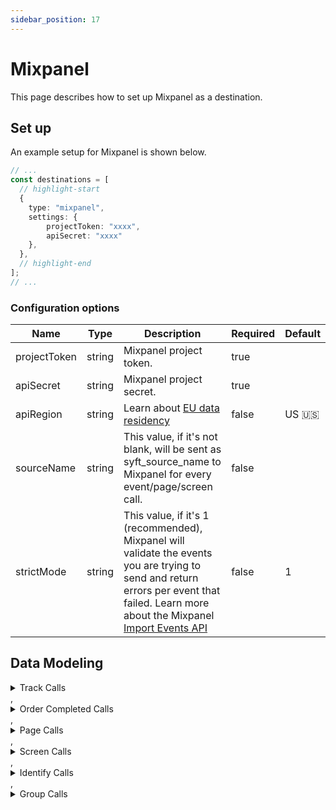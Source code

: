 ```yaml
---
sidebar_position: 17
---
```

# Mixpanel

This page describes how to set up Mixpanel as a destination.

## Set up
An example setup for Mixpanel is shown below.

```ts title="src/pages/api/syft.ts"
// ...
const destinations = [
  // highlight-start
  {
    type: "mixpanel",
    settings: {
        projectToken: "xxxx",
        apiSecret: "xxxx"
    },
  },
  // highlight-end
];
// ...
```

### Configuration options

| Name                 | Type           | Description     | Required | Default         |
| -------------------- | -------------- | --------------- | -------- | --------------- |
| projectToken | string | Mixpanel project token. | true |  |
| apiSecret | string | Mixpanel project secret. | true |  |
| apiRegion | string | Learn about [EU data residency](https://help.mixpanel.com/hc/en-us/articles/360039135652-Data-Residency-in-EU) | false | US 🇺🇸 |
| sourceName | string | This value, if it's not blank, will be sent as syft_source_name to Mixpanel for every event/page/screen call. | false |  |
| strictMode | string | This value, if it's 1 (recommended), Mixpanel will validate the events you are trying to send and return errors per event that failed. Learn more about the Mixpanel [Import Events API](https://developer.mixpanel.com/reference/import-events) | false | 1 | 


## Data Modeling
<details>
<summary>Track Calls</summary>

#### Track Event
Send an event to Mixpanel. [Learn more about Events in Mixpanel](https://help.mixpanel.com/hc/en-us/articles/360041995352-Mixpanel-Concepts-Events?source=segment-actions)

#### Matched events
type = "track" and event != "Order Completed"

#### Data Mapping
| Name                 | Type          | Description     | Default   |
| -------------------- | -------------- | -------------- | --------- |
| event | string | The name of the action being performed. | (<br/>  "@path": "$.event"<br/>) |
| distinct_id | string | A distinct ID specified by you. | (<br/>  "@if": (<br/>    "exists": (<br/>      "@path": "$.userId"<br/>    ),<br/>    "then": (<br/>      "@path": "$.userId"<br/>    ),<br/>    "else": (<br/>      "@path": "$.anonymousId"<br/>    )<br/>  )<br/>) |
| anonymous_id | string | A distinct ID randomly generated prior to calling identify. | (<br/>  "@path": "$.anonymousId"<br/>) |
| user_id | string | The distinct ID after calling identify. | (<br/>  "@path": "$.userId"<br/>) |
| group_id | string | The unique identifier of the group that performed this event. | (<br/>  "@path": "$.context.groupId"<br/>) |
| insert_id | string | A random id that is unique to an event. Mixpanel uses $insert_id to deduplicate events. | (<br/>  "@path": "$.messageId"<br/>) |
| time | datetime | The timestamp of the event. Mixpanel expects epoch timestamp in millisecond or second. Please note, Mixpanel only accepts this field as the timestamp. If the field is empty, it will be set to the time Mixpanel servers receive it. | (<br/>  "@path": "$.timestamp"<br/>) |
| app_name | string | The name of your application. | (<br/>  "@path": "$.context.app.name"<br/>) |
| app_namespace | string | The namespace of your application. | (<br/>  "@path": "$.context.app.namespace"<br/>) |
| app_build | string | The current build of your application. | (<br/>  "@path": "$.context.app.build"<br/>) |
| app_version | string | The current version of your application. | (<br/>  "@path": "$.context.app.version"<br/>) |
| os_name | string | The name of the mobile operating system or browser that the user is using. | (<br/>  "@path": "$.context.os.name"<br/>) |
| os_version | string | The version of the mobile operating system or browser the user is using. | (<br/>  "@path": "$.context.os.version"<br/>) |
| device_id | string | A unique identifier for the device the user is using. | (<br/>  "@path": "$.context.device.id"<br/>) |
| device_type | string | The type of the user's device. | (<br/>  "@path": "$.context.device.type"<br/>) |
| device_name | string | The name of the user's device. | (<br/>  "@path": "$.context.device.name"<br/>) |
| device_manufacturer | string | The device manufacturer that the user is using. | (<br/>  "@path": "$.context.device.manufacturer"<br/>) |
| device_model | string | The device model that the user is using. | (<br/>  "@path": "$.context.device.model"<br/>) |
| bluetooth | boolean | Whether bluetooth is enabled. | (<br/>  "@path": "$.context.network.bluetooth"<br/>) |
| carrier | string | The carrier that the user is using. | (<br/>  "@path": "$.context.network.carrier"<br/>) |
| cellular | boolean | Whether cellular is enabled. | (<br/>  "@path": "$.context.network.cellular"<br/>) |
| wifi | boolean | Set to true if user’s device has an active, available Wifi connection, false if not. | (<br/>  "@path": "$.context.network.wifi"<br/>) |
| country | string | The current country of the user. | (<br/>  "@path": "$.context.location.country"<br/>) |
| region | string | The current region of the user. | (<br/>  "@path": "$.context.location.region"<br/>) |
| language | string | The language set by the user. | (<br/>  "@path": "$.context.locale"<br/>) |
| library_name | string | The name of the SDK used to send events. | (<br/>  "@path": "$.context.library.name"<br/>) |
| library_version | string | The version of the SDK used to send events. | (<br/>  "@path": "$.context.library.version"<br/>) |
| ip | string | The IP address of the user. This is only used for geolocation and won't be stored. | (<br/>  "@path": "$.context.ip"<br/>) |
| idfa | string | Identifier for Advertiser. _(iOS)_ | (<br/>  "@if": (<br/>    "exists": (<br/>      "@path": "$.context.device.advertisingId"<br/>    ),<br/>    "then": (<br/>      "@path": "$.context.device.advertisingId"<br/>    ),<br/>    "else": (<br/>      "@path": "$.context.device.idfa"<br/>    )<br/>  )<br/>) |
| url | string | The full URL of the webpage on which the event is triggered. | (<br/>  "@path": "$.context.page.url"<br/>) |
| screen_width | number | Width, in pixels, of the device screen. | (<br/>  "@path": "$.context.screen.density"<br/>) |
| screen_height | number | Height, in pixels, of the device screen. | (<br/>  "@path": "$.context.screen.density"<br/>) |
| screen_density | number | Pixel density of the device screen. | (<br/>  "@path": "$.context.screen.density"<br/>) |
| referrer | string | Referrer url | (<br/>  "@path": "$.context.page.referrer"<br/>) |
| userAgent | string | User agent | (<br/>  "@path": "$.context.userAgent"<br/>) |
| advertising_id | string | Advertising ID | (<br/>  "@path": "$.context.device.advertisingId"<br/>) |
| ad_tracking_enabled | string | Ad Tracking Enabled (true or false) | (<br/>  "@path": "$.context.device.adTrackingEnabled"<br/>) |
| timezone | string | The event timezone | (<br/>  "@path": "$.context.timezone"<br/>) |
| app_platform | string | The App Platform, if applicable | (<br/>  "@path": "$.context.app.platform"<br/>) |
| name | string | The Event Original Name, if applicable | (<br/>  "@if": (<br/>    "exists": (<br/>      "@path": "$.event"<br/>    ),<br/>    "then": (<br/>      "@path": "$.event"<br/>    ),<br/>    "else": (<br/>      "@path": "$.name"<br/>    )<br/>  )<br/>) |
| event_properties | object | An object of key-value pairs that represent additional data to be sent along with the event. | (<br/>  "@path": "$.properties"<br/>) |
| context | object | An object of key-value pairs that provides useful context about the event. | (<br/>  "@path": "$.context"<br/>) |
| utm_properties | object | UTM Tracking Properties | (<br/>  "utm_source": (<br/>    "@path": "$.context.campaign.source"<br/>  ),<br/>  "utm_medium": (<br/>    "@path": "$.context.campaign.medium"<br/>  ),<br/>  "utm_campaign": (<br/>    "@path": "$.context.campaign.name"<br/>  ),<br/>  "utm_term": (<br/>    "@path": "$.context.campaign.term"<br/>  ),<br/>  "utm_content": (<br/>    "@path": "$.context.campaign.content"<br/>  )<br/>) |
| enable_batching | boolean | Set as true to ensure Segment sends data to Mixpanel in batches. | true |
</details>
,<details>
<summary>Order Completed Calls</summary>

#### Track Purchase
Send an 'Order Completed' Event to Mixpanel.

#### Matched events
type = "track" and event = "Order Completed"

#### Data Mapping
| Name                 | Type          | Description     | Default   |
| -------------------- | -------------- | -------------- | --------- |
| generatePurchaseEventPerProduct | boolean | When enabled, send "Product Purchased" with each product within the event. | true |
| distinct_id | string | A distinct ID specified by you. | (<br/>  "@if": (<br/>    "exists": (<br/>      "@path": "$.userId"<br/>    ),<br/>    "then": (<br/>      "@path": "$.userId"<br/>    ),<br/>    "else": (<br/>      "@path": "$.anonymousId"<br/>    )<br/>  )<br/>) |
| anonymous_id | string | A distinct ID randomly generated prior to calling identify. | (<br/>  "@path": "$.anonymousId"<br/>) |
| user_id | string | The distinct ID after calling identify. | (<br/>  "@path": "$.userId"<br/>) |
| group_id | string | The unique identifier of the group that performed this event. | (<br/>  "@path": "$.context.groupId"<br/>) |
| insert_id | string | A random id that is unique to an event. Mixpanel uses $insert_id to deduplicate events. | (<br/>  "@path": "$.messageId"<br/>) |
| time | datetime | The timestamp of the event. Mixpanel expects epoch timestamp in millisecond or second. Please note, Mixpanel only accepts this field as the timestamp. If the field is empty, it will be set to the time Mixpanel servers receive it. | (<br/>  "@path": "$.timestamp"<br/>) |
| app_name | string | The name of your application. | (<br/>  "@path": "$.context.app.name"<br/>) |
| app_namespace | string | The namespace of your application. | (<br/>  "@path": "$.context.app.namespace"<br/>) |
| app_build | string | The current build of your application. | (<br/>  "@path": "$.context.app.build"<br/>) |
| app_version | string | The current version of your application. | (<br/>  "@path": "$.context.app.version"<br/>) |
| os_name | string | The name of the mobile operating system or browser that the user is using. | (<br/>  "@path": "$.context.os.name"<br/>) |
| os_version | string | The version of the mobile operating system or browser the user is using. | (<br/>  "@path": "$.context.os.version"<br/>) |
| device_id | string | A unique identifier for the device the user is using. | (<br/>  "@path": "$.context.device.id"<br/>) |
| device_type | string | The type of the user's device. | (<br/>  "@path": "$.context.device.type"<br/>) |
| device_name | string | The name of the user's device. | (<br/>  "@path": "$.context.device.name"<br/>) |
| device_manufacturer | string | The device manufacturer that the user is using. | (<br/>  "@path": "$.context.device.manufacturer"<br/>) |
| device_model | string | The device model that the user is using. | (<br/>  "@path": "$.context.device.model"<br/>) |
| bluetooth | boolean | Whether bluetooth is enabled. | (<br/>  "@path": "$.context.network.bluetooth"<br/>) |
| carrier | string | The carrier that the user is using. | (<br/>  "@path": "$.context.network.carrier"<br/>) |
| cellular | boolean | Whether cellular is enabled. | (<br/>  "@path": "$.context.network.cellular"<br/>) |
| wifi | boolean | Set to true if user’s device has an active, available Wifi connection, false if not. | (<br/>  "@path": "$.context.network.wifi"<br/>) |
| country | string | The current country of the user. | (<br/>  "@path": "$.context.location.country"<br/>) |
| region | string | The current region of the user. | (<br/>  "@path": "$.context.location.region"<br/>) |
| language | string | The language set by the user. | (<br/>  "@path": "$.context.locale"<br/>) |
| library_name | string | The name of the SDK used to send events. | (<br/>  "@path": "$.context.library.name"<br/>) |
| library_version | string | The version of the SDK used to send events. | (<br/>  "@path": "$.context.library.version"<br/>) |
| ip | string | The IP address of the user. This is only used for geolocation and won't be stored. | (<br/>  "@path": "$.context.ip"<br/>) |
| idfa | string | Identifier for Advertiser. _(iOS)_ | (<br/>  "@if": (<br/>    "exists": (<br/>      "@path": "$.context.device.advertisingId"<br/>    ),<br/>    "then": (<br/>      "@path": "$.context.device.advertisingId"<br/>    ),<br/>    "else": (<br/>      "@path": "$.context.device.idfa"<br/>    )<br/>  )<br/>) |
| url | string | The full URL of the webpage on which the event is triggered. | (<br/>  "@path": "$.context.page.url"<br/>) |
| screen_width | number | Width, in pixels, of the device screen. | (<br/>  "@path": "$.context.screen.density"<br/>) |
| screen_height | number | Height, in pixels, of the device screen. | (<br/>  "@path": "$.context.screen.density"<br/>) |
| screen_density | number | Pixel density of the device screen. | (<br/>  "@path": "$.context.screen.density"<br/>) |
| referrer | string | Referrer url | (<br/>  "@path": "$.context.page.referrer"<br/>) |
| userAgent | string | User agent | (<br/>  "@path": "$.context.userAgent"<br/>) |
| advertising_id | string | Advertising ID | (<br/>  "@path": "$.context.device.advertisingId"<br/>) |
| ad_tracking_enabled | string | Ad Tracking Enabled (true or false) | (<br/>  "@path": "$.context.device.adTrackingEnabled"<br/>) |
| timezone | string | The event timezone | (<br/>  "@path": "$.context.timezone"<br/>) |
| app_platform | string | The App Platform, if applicable | (<br/>  "@path": "$.context.app.platform"<br/>) |
| name | string | The Event Original Name, if applicable | (<br/>  "@if": (<br/>    "exists": (<br/>      "@path": "$.event"<br/>    ),<br/>    "then": (<br/>      "@path": "$.event"<br/>    ),<br/>    "else": (<br/>      "@path": "$.name"<br/>    )<br/>  )<br/>) |
| event_properties | object | An object of key-value pairs that represent additional data to be sent along with the event. | (<br/>  "@path": "$.properties"<br/>) |
| context | object | An object of key-value pairs that provides useful context about the event. | (<br/>  "@path": "$.context"<br/>) |
| utm_properties | object | UTM Tracking Properties | (<br/>  "utm_source": (<br/>    "@path": "$.context.campaign.source"<br/>  ),<br/>  "utm_medium": (<br/>    "@path": "$.context.campaign.medium"<br/>  ),<br/>  "utm_campaign": (<br/>    "@path": "$.context.campaign.name"<br/>  ),<br/>  "utm_term": (<br/>    "@path": "$.context.campaign.term"<br/>  ),<br/>  "utm_content": (<br/>    "@path": "$.context.campaign.content"<br/>  )<br/>) |
| enable_batching | boolean | Set as true to ensure Segment sends data to Mixpanel in batches. | true |
| products | object | Products in the order. | (<br/>  "@arrayPath": [<br/>    "$.properties.products",<br/>    (<br/>      "product_id": (<br/>        "@path": "product_id"<br/>      ),<br/>      "sku": (<br/>        "@path": "sku"<br/>      ),<br/>      "category": (<br/>        "@path": "category"<br/>      ),<br/>      "name": (<br/>        "@path": "name"<br/>      ),<br/>      "brand": (<br/>        "@path": "brand"<br/>      ),<br/>      "variant": (<br/>        "@path": "variant"<br/>      ),<br/>      "price": (<br/>        "@path": "price"<br/>      ),<br/>      "quantity": (<br/>        "@path": "quantity"<br/>      ),<br/>      "coupon": (<br/>        "@path": "coupon"<br/>      ),<br/>      "position": (<br/>        "@path": "position"<br/>      ),<br/>      "url": (<br/>        "@path": "url"<br/>      ),<br/>      "image_url": (<br/>        "@path": "image_url"<br/>      )<br/>    )<br/>  ]<br/>) |
| event | string | The name of the action being performed. | (<br/>  "@path": "$.event"<br/>) |
</details>
,<details>
<summary>Page Calls</summary>

#### Track Event
Send an event to Mixpanel. [Learn more about Events in Mixpanel](https://help.mixpanel.com/hc/en-us/articles/360041995352-Mixpanel-Concepts-Events?source=segment-actions)

#### Matched events
type = "page"

#### Data Mapping
| Name                 | Type          | Description     | Default   |
| -------------------- | -------------- | -------------- | --------- |
| event | string | The name of the action being performed. | (<br/>  "@template": "Viewed ((name))"<br/>) |
| distinct_id | string | A distinct ID specified by you. | (<br/>  "@if": (<br/>    "exists": (<br/>      "@path": "$.userId"<br/>    ),<br/>    "then": (<br/>      "@path": "$.userId"<br/>    ),<br/>    "else": (<br/>      "@path": "$.anonymousId"<br/>    )<br/>  )<br/>) |
| anonymous_id | string | A distinct ID randomly generated prior to calling identify. | (<br/>  "@path": "$.anonymousId"<br/>) |
| user_id | string | The distinct ID after calling identify. | (<br/>  "@path": "$.userId"<br/>) |
| group_id | string | The unique identifier of the group that performed this event. | (<br/>  "@path": "$.context.groupId"<br/>) |
| insert_id | string | A random id that is unique to an event. Mixpanel uses $insert_id to deduplicate events. | (<br/>  "@path": "$.messageId"<br/>) |
| time | datetime | The timestamp of the event. Mixpanel expects epoch timestamp in millisecond or second. Please note, Mixpanel only accepts this field as the timestamp. If the field is empty, it will be set to the time Mixpanel servers receive it. | (<br/>  "@path": "$.timestamp"<br/>) |
| app_name | string | The name of your application. | (<br/>  "@path": "$.context.app.name"<br/>) |
| app_namespace | string | The namespace of your application. | (<br/>  "@path": "$.context.app.namespace"<br/>) |
| app_build | string | The current build of your application. | (<br/>  "@path": "$.context.app.build"<br/>) |
| app_version | string | The current version of your application. | (<br/>  "@path": "$.context.app.version"<br/>) |
| os_name | string | The name of the mobile operating system or browser that the user is using. | (<br/>  "@path": "$.context.os.name"<br/>) |
| os_version | string | The version of the mobile operating system or browser the user is using. | (<br/>  "@path": "$.context.os.version"<br/>) |
| device_id | string | A unique identifier for the device the user is using. | (<br/>  "@path": "$.context.device.id"<br/>) |
| device_type | string | The type of the user's device. | (<br/>  "@path": "$.context.device.type"<br/>) |
| device_name | string | The name of the user's device. | (<br/>  "@path": "$.context.device.name"<br/>) |
| device_manufacturer | string | The device manufacturer that the user is using. | (<br/>  "@path": "$.context.device.manufacturer"<br/>) |
| device_model | string | The device model that the user is using. | (<br/>  "@path": "$.context.device.model"<br/>) |
| bluetooth | boolean | Whether bluetooth is enabled. | (<br/>  "@path": "$.context.network.bluetooth"<br/>) |
| carrier | string | The carrier that the user is using. | (<br/>  "@path": "$.context.network.carrier"<br/>) |
| cellular | boolean | Whether cellular is enabled. | (<br/>  "@path": "$.context.network.cellular"<br/>) |
| wifi | boolean | Set to true if user’s device has an active, available Wifi connection, false if not. | (<br/>  "@path": "$.context.network.wifi"<br/>) |
| country | string | The current country of the user. | (<br/>  "@path": "$.context.location.country"<br/>) |
| region | string | The current region of the user. | (<br/>  "@path": "$.context.location.region"<br/>) |
| language | string | The language set by the user. | (<br/>  "@path": "$.context.locale"<br/>) |
| library_name | string | The name of the SDK used to send events. | (<br/>  "@path": "$.context.library.name"<br/>) |
| library_version | string | The version of the SDK used to send events. | (<br/>  "@path": "$.context.library.version"<br/>) |
| ip | string | The IP address of the user. This is only used for geolocation and won't be stored. | (<br/>  "@path": "$.context.ip"<br/>) |
| idfa | string | Identifier for Advertiser. _(iOS)_ | (<br/>  "@if": (<br/>    "exists": (<br/>      "@path": "$.context.device.advertisingId"<br/>    ),<br/>    "then": (<br/>      "@path": "$.context.device.advertisingId"<br/>    ),<br/>    "else": (<br/>      "@path": "$.context.device.idfa"<br/>    )<br/>  )<br/>) |
| url | string | The full URL of the webpage on which the event is triggered. | (<br/>  "@path": "$.context.page.url"<br/>) |
| screen_width | number | Width, in pixels, of the device screen. | (<br/>  "@path": "$.context.screen.density"<br/>) |
| screen_height | number | Height, in pixels, of the device screen. | (<br/>  "@path": "$.context.screen.density"<br/>) |
| screen_density | number | Pixel density of the device screen. | (<br/>  "@path": "$.context.screen.density"<br/>) |
| referrer | string | Referrer url | (<br/>  "@path": "$.context.page.referrer"<br/>) |
| userAgent | string | User agent | (<br/>  "@path": "$.context.userAgent"<br/>) |
| advertising_id | string | Advertising ID | (<br/>  "@path": "$.context.device.advertisingId"<br/>) |
| ad_tracking_enabled | string | Ad Tracking Enabled (true or false) | (<br/>  "@path": "$.context.device.adTrackingEnabled"<br/>) |
| timezone | string | The event timezone | (<br/>  "@path": "$.context.timezone"<br/>) |
| app_platform | string | The App Platform, if applicable | (<br/>  "@path": "$.context.app.platform"<br/>) |
| name | string | The Event Original Name, if applicable | (<br/>  "@if": (<br/>    "exists": (<br/>      "@path": "$.event"<br/>    ),<br/>    "then": (<br/>      "@path": "$.event"<br/>    ),<br/>    "else": (<br/>      "@path": "$.name"<br/>    )<br/>  )<br/>) |
| event_properties | object | An object of key-value pairs that represent additional data to be sent along with the event. | (<br/>  "@path": "$.properties"<br/>) |
| context | object | An object of key-value pairs that provides useful context about the event. | (<br/>  "@path": "$.context"<br/>) |
| utm_properties | object | UTM Tracking Properties | (<br/>  "utm_source": (<br/>    "@path": "$.context.campaign.source"<br/>  ),<br/>  "utm_medium": (<br/>    "@path": "$.context.campaign.medium"<br/>  ),<br/>  "utm_campaign": (<br/>    "@path": "$.context.campaign.name"<br/>  ),<br/>  "utm_term": (<br/>    "@path": "$.context.campaign.term"<br/>  ),<br/>  "utm_content": (<br/>    "@path": "$.context.campaign.content"<br/>  )<br/>) |
| enable_batching | boolean | Set as true to ensure Segment sends data to Mixpanel in batches. | true |
</details>
,<details>
<summary>Screen Calls</summary>

#### Track Event
Send an event to Mixpanel. [Learn more about Events in Mixpanel](https://help.mixpanel.com/hc/en-us/articles/360041995352-Mixpanel-Concepts-Events?source=segment-actions)

#### Matched events
type = "screen"

#### Data Mapping
| Name                 | Type          | Description     | Default   |
| -------------------- | -------------- | -------------- | --------- |
| event | string | The name of the action being performed. | (<br/>  "@template": "Viewed ((name))"<br/>) |
| distinct_id | string | A distinct ID specified by you. | (<br/>  "@if": (<br/>    "exists": (<br/>      "@path": "$.userId"<br/>    ),<br/>    "then": (<br/>      "@path": "$.userId"<br/>    ),<br/>    "else": (<br/>      "@path": "$.anonymousId"<br/>    )<br/>  )<br/>) |
| anonymous_id | string | A distinct ID randomly generated prior to calling identify. | (<br/>  "@path": "$.anonymousId"<br/>) |
| user_id | string | The distinct ID after calling identify. | (<br/>  "@path": "$.userId"<br/>) |
| group_id | string | The unique identifier of the group that performed this event. | (<br/>  "@path": "$.context.groupId"<br/>) |
| insert_id | string | A random id that is unique to an event. Mixpanel uses $insert_id to deduplicate events. | (<br/>  "@path": "$.messageId"<br/>) |
| time | datetime | The timestamp of the event. Mixpanel expects epoch timestamp in millisecond or second. Please note, Mixpanel only accepts this field as the timestamp. If the field is empty, it will be set to the time Mixpanel servers receive it. | (<br/>  "@path": "$.timestamp"<br/>) |
| app_name | string | The name of your application. | (<br/>  "@path": "$.context.app.name"<br/>) |
| app_namespace | string | The namespace of your application. | (<br/>  "@path": "$.context.app.namespace"<br/>) |
| app_build | string | The current build of your application. | (<br/>  "@path": "$.context.app.build"<br/>) |
| app_version | string | The current version of your application. | (<br/>  "@path": "$.context.app.version"<br/>) |
| os_name | string | The name of the mobile operating system or browser that the user is using. | (<br/>  "@path": "$.context.os.name"<br/>) |
| os_version | string | The version of the mobile operating system or browser the user is using. | (<br/>  "@path": "$.context.os.version"<br/>) |
| device_id | string | A unique identifier for the device the user is using. | (<br/>  "@path": "$.context.device.id"<br/>) |
| device_type | string | The type of the user's device. | (<br/>  "@path": "$.context.device.type"<br/>) |
| device_name | string | The name of the user's device. | (<br/>  "@path": "$.context.device.name"<br/>) |
| device_manufacturer | string | The device manufacturer that the user is using. | (<br/>  "@path": "$.context.device.manufacturer"<br/>) |
| device_model | string | The device model that the user is using. | (<br/>  "@path": "$.context.device.model"<br/>) |
| bluetooth | boolean | Whether bluetooth is enabled. | (<br/>  "@path": "$.context.network.bluetooth"<br/>) |
| carrier | string | The carrier that the user is using. | (<br/>  "@path": "$.context.network.carrier"<br/>) |
| cellular | boolean | Whether cellular is enabled. | (<br/>  "@path": "$.context.network.cellular"<br/>) |
| wifi | boolean | Set to true if user’s device has an active, available Wifi connection, false if not. | (<br/>  "@path": "$.context.network.wifi"<br/>) |
| country | string | The current country of the user. | (<br/>  "@path": "$.context.location.country"<br/>) |
| region | string | The current region of the user. | (<br/>  "@path": "$.context.location.region"<br/>) |
| language | string | The language set by the user. | (<br/>  "@path": "$.context.locale"<br/>) |
| library_name | string | The name of the SDK used to send events. | (<br/>  "@path": "$.context.library.name"<br/>) |
| library_version | string | The version of the SDK used to send events. | (<br/>  "@path": "$.context.library.version"<br/>) |
| ip | string | The IP address of the user. This is only used for geolocation and won't be stored. | (<br/>  "@path": "$.context.ip"<br/>) |
| idfa | string | Identifier for Advertiser. _(iOS)_ | (<br/>  "@if": (<br/>    "exists": (<br/>      "@path": "$.context.device.advertisingId"<br/>    ),<br/>    "then": (<br/>      "@path": "$.context.device.advertisingId"<br/>    ),<br/>    "else": (<br/>      "@path": "$.context.device.idfa"<br/>    )<br/>  )<br/>) |
| url | string | The full URL of the webpage on which the event is triggered. | (<br/>  "@path": "$.context.page.url"<br/>) |
| screen_width | number | Width, in pixels, of the device screen. | (<br/>  "@path": "$.context.screen.density"<br/>) |
| screen_height | number | Height, in pixels, of the device screen. | (<br/>  "@path": "$.context.screen.density"<br/>) |
| screen_density | number | Pixel density of the device screen. | (<br/>  "@path": "$.context.screen.density"<br/>) |
| referrer | string | Referrer url | (<br/>  "@path": "$.context.page.referrer"<br/>) |
| userAgent | string | User agent | (<br/>  "@path": "$.context.userAgent"<br/>) |
| advertising_id | string | Advertising ID | (<br/>  "@path": "$.context.device.advertisingId"<br/>) |
| ad_tracking_enabled | string | Ad Tracking Enabled (true or false) | (<br/>  "@path": "$.context.device.adTrackingEnabled"<br/>) |
| timezone | string | The event timezone | (<br/>  "@path": "$.context.timezone"<br/>) |
| app_platform | string | The App Platform, if applicable | (<br/>  "@path": "$.context.app.platform"<br/>) |
| name | string | The Event Original Name, if applicable | (<br/>  "@if": (<br/>    "exists": (<br/>      "@path": "$.event"<br/>    ),<br/>    "then": (<br/>      "@path": "$.event"<br/>    ),<br/>    "else": (<br/>      "@path": "$.name"<br/>    )<br/>  )<br/>) |
| event_properties | object | An object of key-value pairs that represent additional data to be sent along with the event. | (<br/>  "@path": "$.properties"<br/>) |
| context | object | An object of key-value pairs that provides useful context about the event. | (<br/>  "@path": "$.context"<br/>) |
| utm_properties | object | UTM Tracking Properties | (<br/>  "utm_source": (<br/>    "@path": "$.context.campaign.source"<br/>  ),<br/>  "utm_medium": (<br/>    "@path": "$.context.campaign.medium"<br/>  ),<br/>  "utm_campaign": (<br/>    "@path": "$.context.campaign.name"<br/>  ),<br/>  "utm_term": (<br/>    "@path": "$.context.campaign.term"<br/>  ),<br/>  "utm_content": (<br/>    "@path": "$.context.campaign.content"<br/>  )<br/>) |
| enable_batching | boolean | Set as true to ensure Segment sends data to Mixpanel in batches. | true |
</details>
,<details>
<summary>Identify Calls</summary>

#### Identify User
Set the user ID for a particular device ID or update user properties. Learn more about [User Profiles](https://help.mixpanel.com/hc/en-us/articles/115004501966?source=segment-actions) and [Identity Management](https://help.mixpanel.com/hc/en-us/articles/360041039771-Getting-Started-with-Identity-Management?source=segment-actions).

#### Matched events
type = "identify"

#### Data Mapping
| Name                 | Type          | Description     | Default   |
| -------------------- | -------------- | -------------- | --------- |
| ip | string | The IP address of the user. This is only used for geolocation and won't be stored. | (<br/>  "@path": "$.context.ip"<br/>) |
| user_id | string | The unique user identifier set by you | (<br/>  "@path": "$.userId"<br/>) |
| anonymous_id | string | The generated anonymous ID for the user | (<br/>  "@path": "$.anonymousId"<br/>) |
| traits | object | Properties to set on the user profile | (<br/>  "@path": "$.traits"<br/>) |
</details>
,<details>
<summary>Group Calls</summary>

#### Group Identify User
Updates or adds properties to a group profile. The profile is created if it does not exist. [Learn more about Group Analytics.](https://help.mixpanel.com/hc/en-us/articles/360025333632-Group-Analytics?source=segment-actions)

#### Matched events
type = "group"

#### Data Mapping
| Name                 | Type          | Description     | Default   |
| -------------------- | -------------- | -------------- | --------- |
| group_key | string | The group key you specified in Mixpanel under Project settings. If this is not specified, it will be defaulted to "$group_id". | (<br/>  "@path": "$.group_key"<br/>) |
| group_id | string | The unique identifier of the group. If there is a trait that matches the group key, it will override this value. | (<br/>  "@path": "$.groupId"<br/>) |
| traits | object | The properties to set on the group profile. | (<br/>  "@path": "$.traits"<br/>) |
</details>


